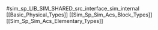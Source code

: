 #sim_sp_LIB_SIM_SHARED_src_interface_sim_internal
[[Basic_Physical_Types]]
[[Sim_Sp_Sim_Acs_Block_Types]]
[[Sim_Sp_Sim_Acs_Elementary_Types]]
